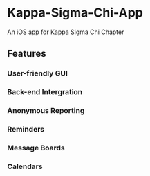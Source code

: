 # Kappa-Sigma-Chi-App
An iOS app for Kappa Sigma Chi Chapter


## Features

### User-friendly GUI

### Back-end Intergration

### Anonymous Reporting

### Reminders

### Message Boards

### Calendars
